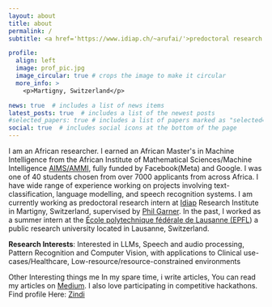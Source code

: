 ```yaml
---
layout: about
title: about
permalink: /
subtitle: <a href='https://www.idiap.ch/~arufai/'>predoctoral research intern at Idiap Research Institute</a> | actively Searching For A PHD Position In Biomedical AI

profile:
  align: left
  image: prof_pic.jpg
  image_circular: true # crops the image to make it circular
  more_info: >
    <p>Martigny, Switzerland</p>

news: true  # includes a list of news items
latest_posts: true  # includes a list of the newest posts
#selected_papers: true # includes a list of papers marked as "selected={true}"
social: true  # includes social icons at the bottom of the page
---
```



I am an African researcher. I earned an African Master's in Machine Intelligence from the African Institute of Mathematical Sciences/Machine Intelligence [AIMS/AMMI](www.aimsammi.org), fully funded by Facebook(Meta) and Google. I was one of 40 students chosen from over 7000 applicants from across Africa. I have wide range of experience working on projects involving text-classification, language modelling, and speech recognition systems.
I am currently working as predoctoral research intern at [Idiap](https://idiap.ch/en) Research Institute in Martigny, Switzerland, supervised by [Phil Garner](https://pgarner.github.io/). In the past, I worked as a summer intern at the [École polytechnique fédérale de Lausanne (EPFL](https://epfl.ch/en)) a public research university located in Lausanne, Switzerland.

**Research Interests**:
Interested in LLMs, Speech and audio processing, Pattern Recognition and Computer Vision, with applications to Clinical use-cases/Healthcare, Low-resource/resource-constrained environments

Other Interesting things me
In my spare time, i write articles, You can read my articles on [Medium](https://mardiyyah.medium.com). I also love participating in competitive hackathons. Find profile Here: [Zindi](https://zindi.africa/users/Mardiyyah)
